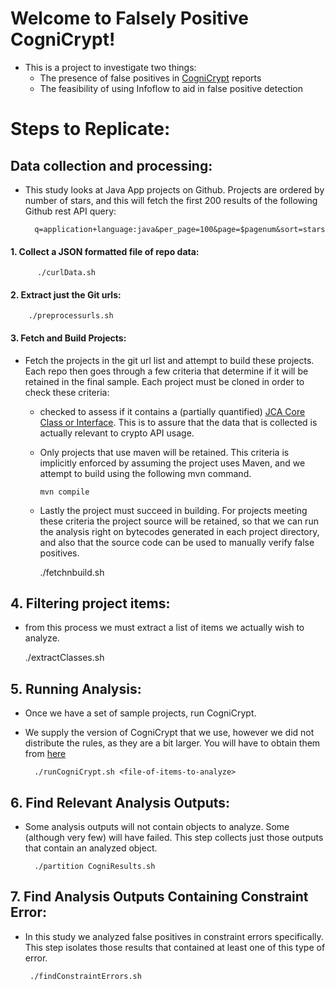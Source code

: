 # Welcome to Falsely Positive CogniCrypt!
  * This is a project to investigate two things:
    * The presence of false positives in [CogniCrypt](https://github.com/CROSSINGTUD/CryptoAnalysis) reports
    * The feasibility of using Infoflow to aid in false positive detection


# Steps to Replicate:
 ## Data collection and processing:
  * This study looks at Java App projects on Github. Projects are ordered by number of stars, and this will fetch the first 200 results of the following Github rest API query:



          q=application+language:java&per_page=100&page=$pagenum&sort=stars    
  

 ####  1. Collect a JSON formatted file of repo data:




    	  ./curlData.sh


 ####  2. Extract just the Git urls:





        ./preprocessurls.sh


 #### 3. Fetch and Build Projects:
 * Fetch the projects in the git url list and attempt to build these projects. Each repo then goes through a few criteria that determine if it will be retained in the final sample. Each project must be cloned in order to check these criteria:
   * checked to assess if it contains a (partially quantified) [JCA Core Class or Interface](https://docs.oracle.com/javase/9/security/java-cryptography-architecture-jca-reference-guide.htm#JSSEC-GUID-71693272-7F57-4155-99F9-A2139271FD6D). This is to assure that the data that is collected is actually relevant to crypto API usage.
   * Only projects that use maven will be retained. This criteria is implicitly enforced by assuming the project uses Maven, and we attempt to build using the following mvn command.


     	 mvn compile

	 
   * Lastly the project must succeed in building. For projects meeting these criteria the project source will be retained, so that we can run the analysis right on bytecodes generated in each project directory, and also that the source code can be used to manually verify false positives.




   
	  ./fetchnbuild.sh

 ## 4. Filtering project items:
 * from this process we must extract a list of items we actually wish to analyze. 



   	  ./extractClasses.sh

 ## 5. Running Analysis:
 * Once we have a set of sample projects, run CogniCrypt.
 * We supply the version of CogniCrypt that we use, however we did not distribute the rules, as they are a bit larger. You will have to obtain them from [here](https://github.com/CROSSINGTUD/CryptoAnalysis/releases/download/2.0/JCA_rules.zip)



       	 ./runCogniCrypt.sh <file-of-items-to-analyze>


 ## 6. Find Relevant Analysis Outputs:
 * Some analysis outputs will not contain objects to analyze. Some (although very few) will have failed. This step collects just those outputs that contain an analyzed object.



      	 ./partition CogniResults.sh


 ## 7. Find Analysis Outputs Containing Constraint Error:
 * In this study we analyzed false positives in constraint errors specifically. This step isolates those results that contained at least one of this type of error.




        ./findConstraintErrors.sh